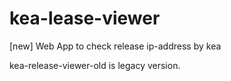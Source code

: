 # kea-lease-viewer
[new] Web App to check release ip-address by kea

kea-release-viewer-old is legacy version.
